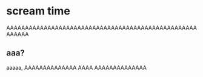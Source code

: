 # scream time
AAAAAAAAAAAAAAAAAAAAAAAAAAAAAAAAAAAAAAAAAAAAAAAAAAAAAAAAA
## aaa?
aaaaa, AAAAAAAAAAAAAA AAAA AAAAAAAAAAAAAA 
